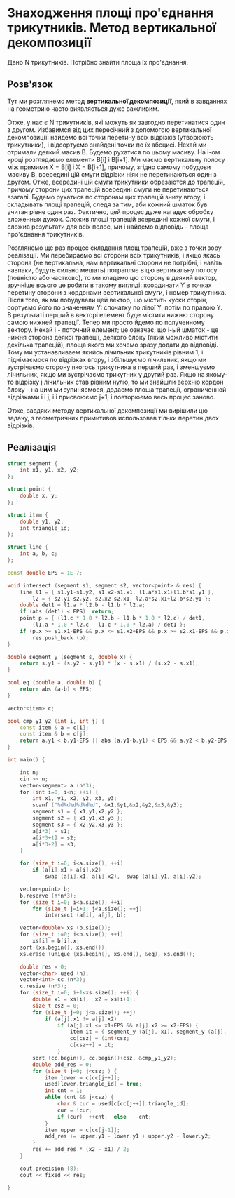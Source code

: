# Знаходження площі про'єднання трикутників. Метод вертикальної декомпозиції

Дано N трикутників. Потрібно знайти площа їх про'єднання.

## Розв'язок

Тут ми розглянемо метод **вертикальної декомпозиції**, який в завданнях на геометрию часто виявляється дуже важливим.

Отже, у нас є N трикутників, які можуть як завгодно перетинатися один з другом. Избавимся від цих пересічний з допомогою вертикальної декомпозиції: найдемо всі точки перетину всіх відрізків (утворюють трикутники), і відсортуємо знайдені точки по їх абсцисі. Нехай ми отримали деякий масив B. Будемо рухатися по цьому масиву. На i-ом кроці розглядаємо елементи B[i] і B[i+1]. Ми маємо вертикальну полосу між прямими X = B[i] і X = B[i+1], причому, згідно самому побудови масиву B, всередині цій смуги відрізки ніяк не перетинаються один з другом. Отже, всередині цій смуги трикутники обрезаются до трапецій, причому сторони цих трапецій всередині смуги не перетинаються взагалі. Будемо рухатися по сторонам цих трапецій знизу вгору, і складывать площі трапецій, следя за тим, аби кожний шматок був учитан рівне один раз. Фактично, цей процес дуже нагадує обробку вложенных дужок. Сложив площі трапецій всередині кожної смуги, і сложив результати для всіх полос, ми і найдемо відповідь - площа про'єднання трикутників.

Розглянемо ще раз процес складання площ трапецій, вже з точки зору реалізації. Ми перебираємо всі сторони всіх трикутників, і якщо якась сторона (не вертикальна, нам вертикальні сторони не потрібні, і навіть навпаки, будуть сильно мешать) потрапляє в цю вертикальну полосу (повністю або частково), то ми кладемо цю сторону в деякий вектор, зручніше всього це робити в такому вигляді: координати Y в точках перетину сторони з кордонами вертикальної смуги, і номер трикутника. Після того, як ми побудували цей вектор, що містить куски сторін, сортуємо його по значенням Y: спочатку по лівої Y, потім по правою Y. В результаті перший в векторі елемент буде містити нижню сторону самою нижней трапеції. Тепер ми просто йдемо по полученному вектору. Нехай i - поточний елемент; це означає, що i-ый шматок - це нижня сторона деякої трапеції, деякого блоку (який можливо містити декілька трапецій), площа якого ми хочемо зразу додати до відповіді. Тому ми устанавливаем якийсь лічильник трикутників рівним 1, і піднімаємося по відрізках вгору, і збільшуємо лічильник, якщо ми зустрічаємо сторону якогось трикутника в перший раз, і зменшуємо лічильник, якщо ми зустрічаємо трикутник у другий раз. Якщо на якому-то відрізку j лічильник став рівним нулю, то ми знайшли верхню кордон блоку - на цим ми зупиняємося, додаємо площа трапеції, ограниченной відрізками i і j, і i присвоюємо j+1, і повторюємо весь процес заново.

Отже, завдяки методу вертикальної декомпозиції ми вирішили цю задачу, з геометричних примитивов использовав тільки перетин двох відрізків.

## Реалізація

<!--- TODO: specify code snippet id -->
``` cpp
struct segment {
    int x1, y1, x2, y2;
};

struct point {
    double x, y;
};

struct item {
    double y1, y2;
    int triangle_id;
};

struct line {
    int a, b, c;
};

const double EPS = 1E-7;

void intersect (segment s1, segment s2, vector<point> & res) {
    line l1 = { s1.y1-s1.y2, s1.x2-s1.x1, l1.a*s1.x1+l1.b*s1.y1 },
        l2 = { s2.y1-s2.y2, s2.x2-s2.x1, l2.a*s2.x1+l2.b*s2.y1 };
    double det1 = l1.a * l2.b - l1.b * l2.a;
    if (abs (det1) < EPS)  return;
    point p = { (l1.c * 1.0 * l2.b - l1.b * 1.0 * l2.c) / det1,
        (l1.a * 1.0 * l2.c - l1.c * 1.0 * l2.a) / det1 };
    if (p.x >= s1.x1-EPS && p.x <= s1.x2+EPS && p.x >= s2.x1-EPS && p.x <= s2.x2+EPS)
        res.push_back (p);
}

double segment_y (segment s, double x) {
    return s.y1 + (s.y2 - s.y1) * (x - s.x1) / (s.x2 - s.x1);
}

bool eq (double a, double b) {
    return abs (a-b) < EPS;
}

vector<item> c;

bool cmp_y1_y2 (int i, int j) {
    const item & a = c[i];
    const item & b = c[j];
    return a.y1 < b.y1-EPS || abs (a.y1-b.y1) < EPS && a.y2 < b.y2-EPS;
}

int main() {

    int n;
    cin >> n;
    vector<segment> a (n*3);
    for (int i=0; i<n; ++i) {
        int x1, y1, x2, y2, x3, y3;
        scanf ("%d%d%d%d%d%d", &x1,&y1,&x2,&y2,&x3,&y3);
        segment s1 = { x1,y1,x2,y2 };
        segment s2 = { x1,y1,x3,y3 };
        segment s3 = { x2,y2,x3,y3 };
        a[i*3] = s1;
        a[i*3+1] = s2;
        a[i*3+2] = s3;
    }

    for (size_t i=0; i<a.size(); ++i)
        if (a[i].x1 > a[i].x2)
            swap (a[i].x1, a[i].x2),  swap (a[i].y1, a[i].y2);

    vector<point> b;
    b.reserve (n*n*3);
    for (size_t i=0; i<a.size(); ++i)
        for (size_t j=i+1; j<a.size(); ++j)
            intersect (a[i], a[j], b);

    vector<double> xs (b.size());
    for (size_t i=0; i<b.size(); ++i)
        xs[i] = b[i].x;
    sort (xs.begin(), xs.end());
    xs.erase (unique (xs.begin(), xs.end(), &eq), xs.end());

    double res = 0;
    vector<char> used (n);
    vector<int> cc (n*3);
    c.resize (n*3);
    for (size_t i=0; i+1<xs.size(); ++i) {
        double x1 = xs[i],  x2 = xs[i+1];
        size_t csz = 0;
        for (size_t j=0; j<a.size(); ++j)
            if (a[j].x1 != a[j].x2)
                if (a[j].x1 <= x1+EPS && a[j].x2 >= x2-EPS) {
                    item it = { segment_y (a[j], x1), segment_y (a[j], x2), (int)j/3 };
                    cc[csz] = (int)csz;
                    c[csz++] = it;
                }
        sort (cc.begin(), cc.begin()+csz, &cmp_y1_y2);
        double add_res = 0;
        for (size_t j=0; j<csz; ) {
            item lower = c[cc[j++]];
            used[lower.triangle_id] = true;
            int cnt = 1;
            while (cnt && j<csz) {
                char & cur = used[c[cc[j++]].triangle_id];
                cur = !cur;
                if (cur)  ++cnt;  else  --cnt;
            }
            item upper = c[cc[j-1]];
            add_res += upper.y1 - lower.y1 + upper.y2 - lower.y2;
        }
        res += add_res * (x2 - x1) / 2;
    }

    cout.precision (8);
    cout << fixed << res;

}
```
